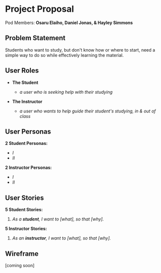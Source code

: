 # Project Proposal

Pod Members: **Osaru Elaiho, Daniel Jonas, & Hayley Simmons**


## Problem Statement

Students who want to study, but don't know how or where to start, need a simple way to do so while effectively learning the material.


## User Roles

- **The Student** 
  * *a user who is seeking help with their studying*

- **The Instructor**
  * *a user who wants to help guide their student's studying, in & out of class*


## User Personas

**2 Student Personas:**
 * *I*
 * *II*

**2 Instructor Personas:**
 * *I*
 * *II*


## User Stories

**5 Student Stories:**
   1. *As a **student**, I want to [what], so that [why].*
 
**5 Instructor Stories:**
   1. *As an **instructor**, I want to [what], so that [why].*


## Wireframe

[coming soon] 
